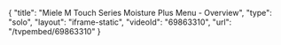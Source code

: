 {
    "title": "Miele M Touch Series Moisture Plus Menu - Overview",
    "type": "solo",
    "layout": "iframe-static",
    "videoId": "69863310",
    "url": "\/tvpembed\/69863310"
}